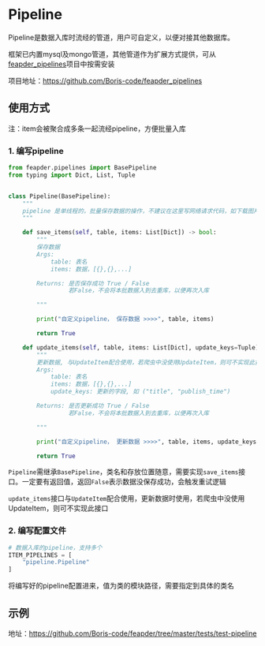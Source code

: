 # Pipeline

Pipeline是数据入库时流经的管道，用户可自定义，以便对接其他数据库。

框架已内置mysql及mongo管道，其他管道作为扩展方式提供，可从[feapder_pipelines](https://github.com/Boris-code/feapder_pipelines)项目中按需安装

项目地址：https://github.com/Boris-code/feapder_pipelines

## 使用方式

注：item会被聚合成多条一起流经pipeline，方便批量入库

### 1. 编写pipeline

```python
from feapder.pipelines import BasePipeline
from typing import Dict, List, Tuple


class Pipeline(BasePipeline):
    """
    pipeline 是单线程的，批量保存数据的操作，不建议在这里写网络请求代码，如下载图片等
    """

    def save_items(self, table, items: List[Dict]) -> bool:
        """
        保存数据
        Args:
            table: 表名
            items: 数据，[{},{},...]

        Returns: 是否保存成功 True / False
                 若False，不会将本批数据入到去重库，以便再次入库

        """

        print("自定义pipeline， 保存数据 >>>>", table, items)

        return True

    def update_items(self, table, items: List[Dict], update_keys=Tuple) -> bool:
        """
        更新数据, 与UpdateItem配合使用，若爬虫中没使用UpdateItem，则可不实现此接口
        Args:
            table: 表名
            items: 数据，[{},{},...]
            update_keys: 更新的字段, 如 ("title", "publish_time")

        Returns: 是否更新成功 True / False
                 若False，不会将本批数据入到去重库，以便再次入库

        """

        print("自定义pipeline， 更新数据 >>>>", table, items, update_keys)

        return True
```

`Pipeline`需继承`BasePipeline`，类名和存放位置随意，需要实现`save_items`接口。一定要有返回值，返回`False`表示数据没保存成功，会触发重试逻辑

`update_items`接口与`UpdateItem`配合使用，更新数据时使用，若爬虫中没使用UpdateItem，则可不实现此接口

### 2. 编写配置文件

```python
# 数据入库的pipeline，支持多个
ITEM_PIPELINES = [
    "pipeline.Pipeline"
]
``` 

将编写好的pipeline配置进来，值为类的模块路径，需要指定到具体的类名

## 示例

地址：https://github.com/Boris-code/feapder/tree/master/tests/test-pipeline
